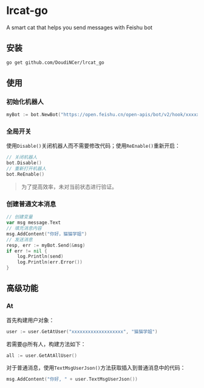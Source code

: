 # lrcat-go
A smart cat that helps you send messages with Feishu bot
## 安装
```bash
go get github.com/DoudiNCer/lrcat_go
```
## 使用
### 初始化机器人
```go
myBot := bot.NewBot("https://open.feishu.cn/open-apis/bot/v2/hook/xxxxxxxx-xxxx-xxxx-xxxx-xxxxxxxxxxxx")
```
### 全局开关
使用`Disable()`关闭机器人而不需要修改代码；使用`ReEnable()`重新开启：
```go
// 关闭机器人
bot.Disable()
// 重新打开机器人
bot.ReEnable()
```
> 为了提高效率，未对当前状态进行验证。
### 创建普通文本消息
```go
// 创建变量
var msg message.Text
// 填充消息内容
msg.AddContent("你好，猫猫学姐")
// 发送消息
resp, err := myBot.Send(&msg)
if err != nil {
    log.Println(send)
    log.Println(err.Error())
}
```
## 高级功能
### At
首先构建用户对象：
```go
user := user.GetAtUser("xxxxxxxxxxxxxxxxxxx", "猫猫学姐")
```
若需要@所有人，构建方法如下：
```go
all := user.GetAtAllUser()
```
对于普通消息，使用`TextMsgUserJson()`方法获取插入到普通消息中的代码：
```go
msg.AddContent("你好, " + user.TextMsgUserJson())
```